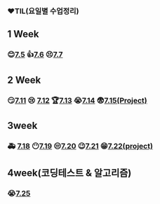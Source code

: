 ### ❤TIL(요일별 수업정리)

## 1 Week

### 😊[7.5](./1week/7.5/table.md)             👍[7.6](./1week/7.6/table.md)           😣[7.7](./1week/7.7/7.7_Theory.md)



## 2 Week

### 😏[7.11](./2week/7.11_Theory.md)         😢 [7.12](./2week/7.12_Theory.md)        🏆[7.13](./2week/7.13_Theory.md)      😭[7.14](./2week/7.14_Theory.md)     😨[7.15(Project)](https://github.com/suyoung049/01-PJT-01/tree/master/2회차/이수영)



## 3week

### 🚑 [7.18](./3week/7.18_Theory.md)      😶[7.19](./3week/7.19_Theory.md)         😒[7.20](./3week/7.20_Theory.md)        😉[7.21](./3week/7.21_Theory.md)    😁[7.22(project)](https://github.com/suyoung049/01-PJT-02/tree/main/2회차/이수영)



## 4week(코딩테스트 & 알고리즘)

### 😭[7.25](https://github.com/suyoung049/01-ALGORITHM/tree/master/2회차/이수영/20220725)

